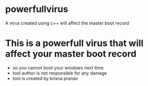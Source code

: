 # powerfullvirus
A virus created using c++ will affect the master boot record
# This is a powerfull virus that will affect your master boot record
- so you cannot boot your windows next time
- tool author is not responsible for any damage
- tool is created by krisna pranav
